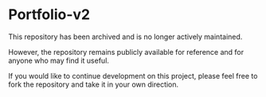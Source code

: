 # Portfolio-v2

This repository has been archived and is no longer actively maintained.

However, the repository remains publicly available for reference and for anyone who may find it useful.

If you would like to continue development on this project, please feel free to fork the repository and take it in your own direction.
